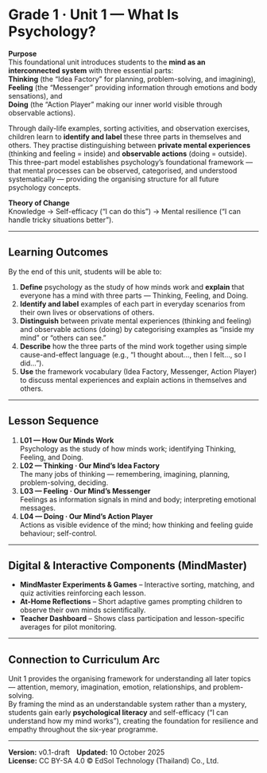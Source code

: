 # Grade 1 · Unit 1 — What Is Psychology?

**Purpose**  
This foundational unit introduces students to the **mind as an interconnected system** with three essential parts:  
**Thinking** (the “Idea Factory” for planning, problem-solving, and imagining),  
**Feeling** (the “Messenger” providing information through emotions and body sensations), and  
**Doing** (the “Action Player” making our inner world visible through observable actions).  

Through daily-life examples, sorting activities, and observation exercises, children learn to **identify and label** these three parts in themselves and others. They practise distinguishing between **private mental experiences** (thinking and feeling = inside) and **observable actions** (doing = outside).  
This three-part model establishes psychology’s foundational framework — that mental processes can be observed, categorised, and understood systematically — providing the organising structure for all future psychology concepts.

**Theory of Change**  
Knowledge → Self-efficacy (“I can do this”) → Mental resilience (“I can handle tricky situations better”).

---

## Learning Outcomes
By the end of this unit, students will be able to:

1. **Define** psychology as the study of how minds work and **explain** that everyone has a mind with three parts — Thinking, Feeling, and Doing.  
2. **Identify and label** examples of each part in everyday scenarios from their own lives or observations of others.  
3. **Distinguish** between private mental experiences (thinking and feeling) and observable actions (doing) by categorising examples as “inside my mind” or “others can see.”  
4. **Describe** how the three parts of the mind work together using simple cause-and-effect language (e.g., “I thought about…, then I felt…, so I did…”).  
5. **Use** the framework vocabulary (Idea Factory, Messenger, Action Player) to discuss mental experiences and explain actions in themselves and others.

---

## Lesson Sequence
1. **L01 — How Our Minds Work**    
   Psychology as the study of how minds work; identifying Thinking, Feeling, and Doing.  
2. **L02 — Thinking · Our Mind’s Idea Factory**    
   The many jobs of thinking — remembering, imagining, planning, problem-solving, deciding.  
3. **L03 — Feeling · Our Mind’s Messenger**    
   Feelings as information signals in mind and body; interpreting emotional messages.  
4. **L04 — Doing · Our Mind’s Action Player**    
   Actions as visible evidence of the mind; how thinking and feeling guide behaviour; self-control.

---

## Digital & Interactive Components (MindMaster)
- **MindMaster Experiments & Games** – Interactive sorting, matching, and quiz activities reinforcing each lesson.  
- **At-Home Reflections** – Short adaptive games prompting children to observe their own minds scientifically.  
- **Teacher Dashboard** – Shows class participation and lesson-specific averages for pilot monitoring.

---

## Connection to Curriculum Arc
Unit 1 provides the organising framework for understanding all later topics — attention, memory, imagination, emotion, relationships, and problem-solving.  
By framing the mind as an understandable system rather than a mystery, students gain early **psychological literacy** and self-efficacy (“I can understand how my mind works”), creating the foundation for resilience and empathy throughout the six-year programme.

---

**Version:** v0.1-draft **Updated:** 10 October 2025  
**License:** CC BY-SA 4.0 © EdSol Technology (Thailand) Co., Ltd.


